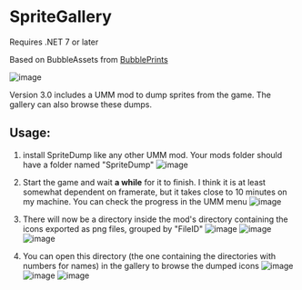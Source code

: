 # SpriteGallery

Requires .NET 7 or later

Based on BubbleAssets from [BubblePrints](https://github.com/factubsio/BubblePrints)

![image](https://github.com/microsoftenator2022/Wotr-SpriteGallery/assets/105488202/39ca0204-86a8-4f50-b81e-d9597e03c3fe)

Version 3.0 includes a UMM mod to dump sprites from the game. The gallery can also browse these dumps.

## Usage:

1. install SpriteDump like any other UMM mod. Your mods folder should have a folder named "SpriteDump"
![image](https://github.com/microsoftenator2022/Wotr-SpriteGallery/assets/105488202/d4592a29-2385-4eea-b3e1-dacece887e2c)

2. Start the game and wait **a while** for it to finish. I think it is at least somewhat dependent on framerate, but it takes close to 10 minutes on my machine. You can check the progress in the UMM menu
![image](https://github.com/microsoftenator2022/Wotr-SpriteGallery/assets/105488202/e1c8fd9a-ea72-4bce-9d0b-c69f48c03d80)

3. There will now be a directory inside the mod's directory containing the icons exported as png files, grouped by "FileID"
![image](https://github.com/microsoftenator2022/Wotr-SpriteGallery/assets/105488202/41908934-62f8-4f8c-b4ae-e992493a9e63)
![image](https://github.com/microsoftenator2022/Wotr-SpriteGallery/assets/105488202/9ced39be-4c82-4473-9437-c1c3ea24c98a)
![image](https://github.com/microsoftenator2022/Wotr-SpriteGallery/assets/105488202/aaf9a599-3a2e-49d2-9963-3b4a24967b23)

4. You can open this directory (the one containing the directories with numbers for names) in the gallery to browse the dumped icons
![image](https://github.com/microsoftenator2022/Wotr-SpriteGallery/assets/105488202/7aec141e-e086-4412-ab65-0e02d3422849)
![image](https://github.com/microsoftenator2022/Wotr-SpriteGallery/assets/105488202/92404c17-8df0-44ce-8ee3-8511570935d7)
![image](https://github.com/microsoftenator2022/Wotr-SpriteGallery/assets/105488202/bcd0c892-16a3-4e04-8a53-642375be8a1f)
